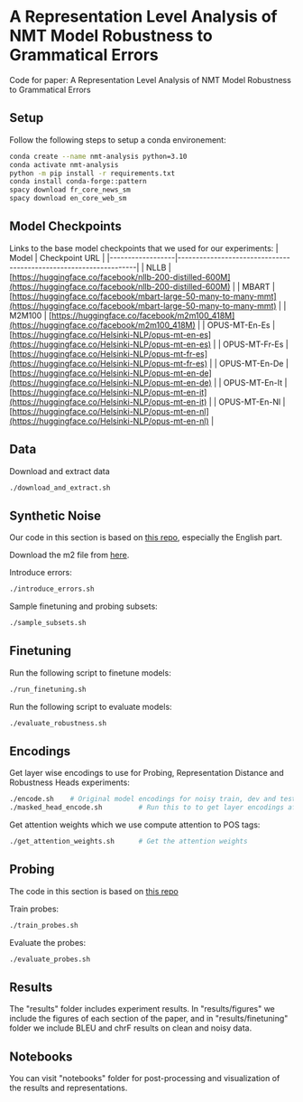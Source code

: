# A Representation Level Analysis of NMT Model Robustness to Grammatical Errors
Code for paper: A Representation Level Analysis of NMT Model Robustness to Grammatical Errors

## Setup
Follow the following steps to setup a conda environement:
```bash
conda create --name nmt-analysis python=3.10
conda activate nmt-analysis
python -m pip install -r requirements.txt
conda install conda-forge::pattern
spacy download fr_core_news_sm
spacy download en_core_web_sm
```

## Model Checkpoints
Links to the base model checkpoints that we used for our experiments:
| Model            | Checkpoint URL                                                   |
|------------------|------------------------------------------------------------------|
| NLLB            | [https://huggingface.co/facebook/nllb-200-distilled-600M](https://huggingface.co/facebook/nllb-200-distilled-600M) |
| MBART           | [https://huggingface.co/facebook/mbart-large-50-many-to-many-mmt](https://huggingface.co/facebook/mbart-large-50-many-to-many-mmt) |
| M2M100          | [https://huggingface.co/facebook/m2m100_418M](https://huggingface.co/facebook/m2m100_418M) |
| OPUS-MT-En-Es   | [https://huggingface.co/Helsinki-NLP/opus-mt-en-es](https://huggingface.co/Helsinki-NLP/opus-mt-en-es) |
| OPUS-MT-Fr-Es   | [https://huggingface.co/Helsinki-NLP/opus-mt-fr-es](https://huggingface.co/Helsinki-NLP/opus-mt-fr-es) |
| OPUS-MT-En-De   | [https://huggingface.co/Helsinki-NLP/opus-mt-en-de](https://huggingface.co/Helsinki-NLP/opus-mt-en-de) |
| OPUS-MT-En-It   | [https://huggingface.co/Helsinki-NLP/opus-mt-en-it](https://huggingface.co/Helsinki-NLP/opus-mt-en-it) |
| OPUS-MT-En-Nl   | [https://huggingface.co/Helsinki-NLP/opus-mt-en-nl](https://huggingface.co/Helsinki-NLP/opus-mt-en-nl) |


## Data
Download and extract data
```bash
./download_and_extract.sh
```

## Synthetic Noise
Our code in this section is based on [this repo](https://bitbucket.org/antonis/nmt-grammar-noise/src/master/), especially the English part.

Download the m2 file from [here](https://www.comp.nus.edu.sg/~nlp/conll14st.html).

Introduce errors:
```bash
./introduce_errors.sh
```
Sample finetuning and probing subsets:
```bash
./sample_subsets.sh
```
## Finetuning
Run the following script to finetune models: 
```bash
./run_finetuning.sh
```

Run the following script to evaluate models: 
```bash
./evaluate_robustness.sh
```

## Encodings
Get layer wise encodings to use for Probing, Representation Distance and Robustness Heads experiments:
```bash
./encode.sh    # Original model encodings for noisy train, dev and test sentences and clean test sentences
./masked_head_encode.sh         # Run this to to get layer encodings after masking each head from previous layer
```

Get attention weights which we use compute attention to POS tags:
```bash
./get_attention_weights.sh      # Get the attention weights 
```

## Probing
The code in this section is based on [this repo](https://github.com/chrisdavis90/ged-syntax-probing/tree/main)

Train probes:
```bash
./train_probes.sh
```
Evaluate the probes:
```bash
./evaluate_probes.sh
```

## Results
The "results" folder includes experiment results. In "results/figures" we include the figures of each section of the paper, and in "results/finetuning" folder we include BLEU and chrF results on clean and noisy data.

## Notebooks
You can visit "notebooks" folder for post-processing and visualization of the results and representations.